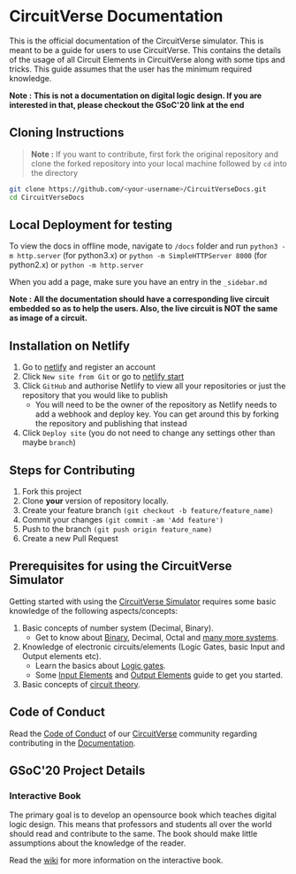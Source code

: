 # CircuitVerse Documentation

This is the official documentation of the CircuitVerse simulator. This is meant to be a guide for users to use CircuitVerse. This contains the details of the usage of all Circuit Elements in CircuitVerse along with some tips and tricks. This guide assumes that the user has the minimum required knowledge.

**Note :** **This is not a documentation on digital logic design. If you are interested in that, please checkout the GSoC'20 link at the end**

## Cloning Instructions

> **Note :** If you want to contribute, first fork the original repository and clone the forked repository into your local machine followed by `cd` into the directory

```sh
git clone https://github.com/<your-username>/CircuitVerseDocs.git
cd CircuitVerseDocs
```

## Local Deployment for testing

To view the docs in offline mode, navigate to `/docs` folder and run
`python3 -m http.server` (for python3.x) or
`python -m SimpleHTTPServer 8000` (for python2.x) or
`python -m http.server`


When you add a page, make sure you have an entry in the `_sidebar.md`

**Note :** **All the documentation should have a corresponding live circuit embedded so as to help the users. Also, the live circuit is NOT the same as image of a circuit.**

## Installation on Netlify
1. Go to [netlify](https://app.netlify.com) and register an account
2. Click `New site from Git` or go to [netlify start](https://app.netlify.com/start)
3. Click `GitHub` and authorise Netlify to view all your repositories or just the repository that you would like to publish
   * You will need to be the owner of the repository as Netlify needs to add a webhook and deploy key. You can get around this by forking the repository and publishing that instead
4.  Click `Deploy site` (you do not need to change any settings other than maybe `branch`)

## Steps for Contributing

1. Fork this project
2. Clone **your** version of repository locally.
3. Create your feature branch `(git checkout -b feature/feature_name)`
4. Commit your changes `(git commit -am 'Add feature')`
5. Push to the branch `(git push origin feature_name)`
6. Create a new Pull Request

## Prerequisites for using the CircuitVerse Simulator

Getting started with using the [CircuitVerse Simulator](https://circuitverse.org/simulator) requires some basic knowledge of the following aspects/concepts:

1. Basic concepts of number system (Decimal, Binary).
   * Get to know about [Binary](https://www.electronics-tutorials.ws/binary/bin_1.html), Decimal, Octal and [many more systems](https://www.tutorialspoint.com/digital_circuits/digital_circuits_number_systems.htm).
2. Knowledge of electronic circuits/elements (Logic Gates, basic Input and Output elements etc).
   * Learn the basics about [Logic gates](https://www.electronics-tutorials.ws/logic/logic_1.html).
   * Some [Input Elements](https://docs.circuitverse.org/#/inputElements) and [Output Elements](https://docs.circuitverse.org/#/outputs) guide to get you started.
3. Basic concepts of [circuit theory](https://iaeimagazine.org/magazine/features/electrical-fundamentals-basic-electric-circuit-theory/). 

## Code of Conduct

Read the [Code of Conduct](./code-of-conduct.md) of our [CircuitVerse](https://circuitverse.org/) community regarding contributing in the [Documentation](https://docs.circuitverse.org).

## GSoC'20 Project Details

### Interactive Book

The primary goal is to develop an opensource book which teaches digital logic design. This means that professors and students all over the world should read and contribute to the same. The book should make little assumptions about the knowledge of the reader.

Read the [wiki](https://github.com/CircuitVerse/CircuitVerseDocs/wiki/Interactive-Book) for more information on the interactive book.
